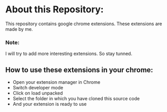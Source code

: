 # About this Repository:
This repository contains google chrome extensions. These extensions are made by me. 
### Note:
I will try to add more interesting extensions. So stay tunned. 
## How to use these extensions in your chrome:
- Open your extension manager in Chrome
- Switch developer mode
- Click on load unpacked
- Select the folder in which you have cloned this source code
- And your extension is ready to use
